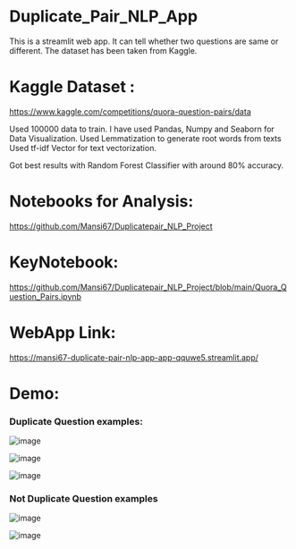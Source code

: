 # Duplicate_Pair_NLP_App

This is a streamlit web app. It can tell whether two questions are same or different. The dataset has been taken from Kaggle.

# Kaggle Dataset : 
https://www.kaggle.com/competitions/quora-question-pairs/data

Used 100000 data to train. I have used Pandas, Numpy and Seaborn for Data Visualization. Used Lemmatization to generate root words from texts Used tf-idf Vector for text vectorization.

Got best results with Random Forest Classifier with around 80% accuracy.

# Notebooks for Analysis: 
https://github.com/Mansi67/Duplicatepair_NLP_Project 
# KeyNotebook:
https://github.com/Mansi67/Duplicatepair_NLP_Project/blob/main/Quora_Question_Pairs.ipynb

# WebApp Link:
https://mansi67-duplicate-pair-nlp-app-app-qquwe5.streamlit.app/

# Demo:

### Duplicate Question examples:
![image](https://user-images.githubusercontent.com/105342764/200875677-2a034913-8053-4602-a966-b93d809caae9.png)

![image](https://user-images.githubusercontent.com/105342764/200875963-50d5f62b-14fd-4d8e-976f-4981f2970ca4.png)

![image](https://user-images.githubusercontent.com/105342764/200877522-f88d7e39-074b-4b5c-be99-6903cb0462e8.png)


### Not Duplicate Question examples
![image](https://user-images.githubusercontent.com/105342764/200876632-a329098e-5b63-4f84-bcd8-9f4172461806.png)

![image](https://user-images.githubusercontent.com/105342764/200876972-f79fdbe2-5b73-4c19-92a2-aa277b6ab61e.png)
